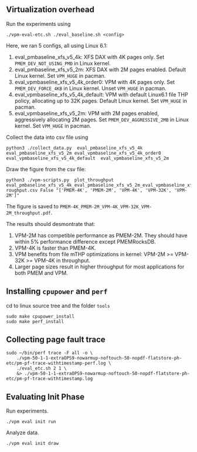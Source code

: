 
## Virtualization overhead

Run the experiments using

```
./vpm-eval-etc.sh ./eval_baseline.sh <config>
```

Here, we ran 5 configs, all using Linux 6.1:

1. eval_pmbaseline_xfs_v5_4k: XFS DAX with 4K pages only. Set `PMEM_DEV_NOT_USING_PMD` in Linux kernel.
2. eval_pmbaseline_xfs_v5_2m: XFS DAX with 2M pages enabled. Default Linux kernel. Set `VPM_HUGE` in pacman.
3. eval_vpmbaseline_xfs_v5_4k_order0: VPM with 4K pages only. Set `PMEM_DEV_FORCE_4KB` in Linux kernel.  Unset `VPM_HUGE` in pacman.
4. eval_vpmbaseline_xfs_v5_4k_default: VPM with default Linux6.1 file THP policy, allocating up to 32K pages. Default Linux kernel. Set `VPM_HUGE` in pacman.
5. eval_vpmbaseline_xfs_v5_2m: VPM with 2M pages enabled, aggressively allocating 2M pages. Set `PMEM_DEV_AGGRESSIVE_2MB` in Linux kernel. Set `VPM_HUGE` in pacman.

Collect the data into csv file using

```
python3 ./collect_data.py  eval_pmbaseline_xfs_v5_4k eval_pmbaseline_xfs_v5_2m eval_vpmbaseline_xfs_v5_4k_order0 eval_vpmbaseline_xfs_v5_4k_default  eval_vpmbaseline_xfs_v5_2m
```

Draw the figure from the csv file:

```
python3 ./vpm-scripts.py  plot_throughput eval_pmbaseline_xfs_v5_4k_eval_pmbaseline_xfs_v5_2m_eval_vpmbaseline_xfs_v5_4k_order0_eval_vpmbaseline_xfs_v5_4k_default_eval_vpmbaseline_xfs_v5_2m_th
roughput.csv False "['PMEM-4K', 'PMEM-2M', 'VPM-4K', 'VPM-32K', 'VPM-2M']"
```

The figure is saved to `PMEM-4K_PMEM-2M_VPM-4K_VPM-32K_VPM-2M_throughput.pdf`.

The results should desmontrate that:

1. VPM-2M has competible performance as PMEM-2M.  They should have within 5% performance difference except PMEMRocksDB.
2. VPM-4K is faster than PMEM-4K.
3. VPM benefits from file mTHP optimizations in kernel: VPM-2M >= VPM-32K >= VPM-4K in throughput.
4. Larger page sizes result in higher throughput for most applications for both PMEM and VPM.

## Installing `cpupower` and `perf`

cd to linux source tree and the folder `tools`

```shell
sudo make cpupower_install
sudo make perf_install
```

## Collecting page fault trace

```shell
sudo ~/bin/perf trace -F all -o \
	./vpm-50-1-1-extraOPS9-nowarmup-noftouch-50-nopdf-flatstore-ph-etc/pm-pf-trace-withtimestamp-perf.log \
	./eval_etc.sh 2 1 \
	&> ./vpm-50-1-1-extraOPS9-nowarmup-noftouch-50-nopdf-flatstore-ph-etc/pm-pf-trace-withtimestamp.log
```

## Evaluating Init Phase

Run experiments.

```shell
./vpm eval init run
```

Analyze data.

```shell
./vpm eval init draw
```

